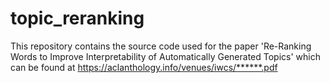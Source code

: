 # topic_reranking
This repository contains the source code used for the paper 'Re-Ranking Words to Improve Interpretability of Automatically Generated Topics' which can be found at https://aclanthology.info/venues/iwcs/******.pdf
